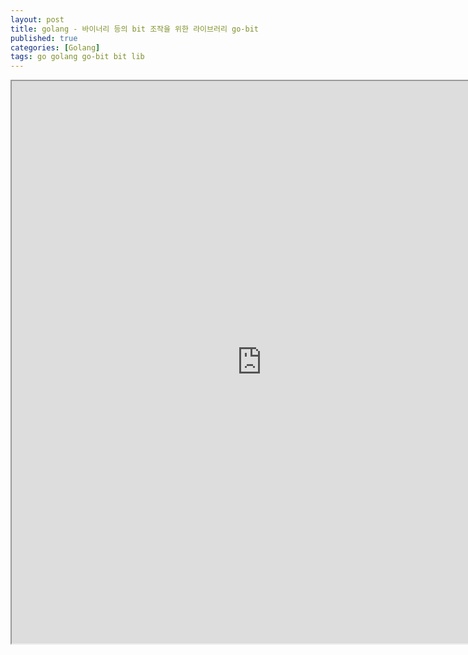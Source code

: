 ```yaml
---
layout: post
title: golang - 바이너리 등의 bit 조작을 위한 라이브러리 go-bit
published: true
categories: [Golang]
tags: go golang go-bit bit lib
---
```

<iframe width="800" height="900" src="https://docs.google.com/document/d/e/2PACX-1vSoZTZfl9fhbWygi-Rh-TvRcREp-EQWNP8ffGRXGeatLqXruW9RG-2zBUb2yGVzpvrxbFWamyG3gzVJ/pub?embedded=true"></iframe>    
  